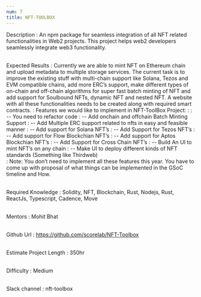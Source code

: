 ```yaml
---
num: 7
title: NFT-TOOLBOX
---
```


Description
: An npm package for seamless integration of all NFT related functionalities in Web2 projects. This project helps web2 developers seamlessly integrate web3 functionality.
<br><br>

Expected Results
: Currently we are able to mint NFT on Ethereum chain and upload metadata to multiple storage services. The current task is to improve the existing stuff with multi-chain support like Solana, Tezos and EVM compatible chains, add more ERC’s support, make different types of on-chain and off-chain algorithms for super fast batch minting of NFT and add support for Soulbound NFTs, dynamic NFT and nested NFT. A website with all these functionalities needs to be created along with required smart contracts.
: Features we would like to implement in NFT-ToolBox Project:
: 
: -- You need to refactor code 
: -- Add onchain and offchain Batch Minting Support
: -- Add Multiple ERC support related to nfts in easy and feasible manner
: -- Add support for Solana NFT’s
: -- Add Support for Tezos NFT’s
: -- Add support for Flow Blockchian NFT’s
: -- Add support for Aptos Blockchian NFT’s
: -- Add Support for Cross Chain NFT’s
: -- Build An UI to mint NFT’s on any chain 
: -- Make UI to deploy different kinds of NFT standards (Something like Thirdweb)
<br>
: Note: You don’t need to implement all these features this year. You have to come up with proposal of what things can be implemented in the GSoC timeline and How.
<br><br>

Required Knowledge
: Solidity, NFT, Blockchain, Rust, Nodejs, Rust, ReactJs, Typescript, Cadence, Move
<br><br>

Mentors
: Mohit Bhat
<br><br>

Github Url
: <https://github.com/scorelab/NFT-Toolbox>
<br><br>

Estimate Project Length
: 350hr
<br><br>

Difficulty
: Medium
<br><br>

Slack channel
: nft-toolbox